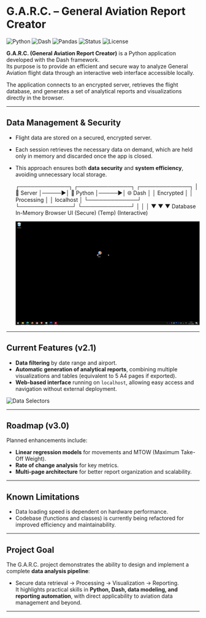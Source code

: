 # G.A.R.C. – General Aviation Report Creator  

![Python](https://img.shields.io/badge/Python-3.9+-3776AB?logo=python&logoColor=white)
![Dash](https://img.shields.io/badge/Dash-Plotly-00D4FF?logo=plotly&logoColor=white)
![Pandas](https://img.shields.io/badge/Pandas-Data_Analysis-150458?logo=pandas&logoColor=white)
![Status](https://img.shields.io/badge/Status-v2.1-success)
![License](https://img.shields.io/badge/License-Private-red)

**G.A.R.C. (General Aviation Report Creator)** is a Python application developed with the Dash framework.  
Its purpose is to provide an efficient and secure way to analyze General Aviation flight data through an interactive web interface accessible locally.  

The application connects to an encrypted server, retrieves the flight database, and generates a set of analytical reports and visualizations directly in the browser.  

---

## Data Management & Security  
- Flight data are stored on a secured, encrypted server.  
- Each session retrieves the necessary data on demand, which are held only in memory and discarded once the app is closed.  
- This approach ensures both **data security** and **system efficiency**, avoiding unnecessary local storage.

  ┌─────────────┐      ┌──────────────┐       ┌─────────────┐
  │  🔐 Server  │─────▶│  🐍 Python  │─────▶│  🌐 Dash   │ 
  │  Encrypted  │      │  Processing  │       │  localhost  │
  └─────────────┘      └──────────────┘       └─────────────┘
         │                     │                     │
         ▼                     ▼                     ▼
     Database            In-Memory              Browser UI
     (Secure)              (Temp)              (Interactive)


  ![Download_data](https://github.com/MaurizioCarrara/GARC-Public/blob/main/GIFs/downloadDB.gif)
---

## Current Features (v2.1)  
- **Data filtering** by date range and airport.  
- **Automatic generation of analytical reports**, combining multiple visualizations and tables (equivalent to 5 A4 pages if exported).  
- **Web-based interface** running on `localhost`, allowing easy access and navigation without external deployment.  

![Data Selectors](https://github.com/MaurizioCarrara/GARC-Public/blob/main/GIFs/Selectors.gif)  

---

## Roadmap (v3.0)  
Planned enhancements include:  
- **Linear regression models** for movements and MTOW (Maximum Take-Off Weight).  
- **Rate of change analysis** for key metrics.  
- **Multi-page architecture** for better report organization and scalability.  

---

## Known Limitations  
- Data loading speed is dependent on hardware performance.  
- Codebase (functions and classes) is currently being refactored for improved efficiency and maintainability.  

---

## Project Goal  
The G.A.R.C. project demonstrates the ability to design and implement a complete **data analysis pipeline**:  
- Secure data retrieval → Processing → Visualization → Reporting.  
It highlights practical skills in **Python, Dash, data modeling, and reporting automation**, with direct applicability to aviation data management and beyond.  

---

